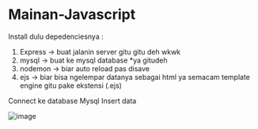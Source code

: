 # Mainan-Javascript

Install dulu depedenciesnya :
1. Express -> buat jalanin server gitu gitu deh wkwk
2. mysql -> buat ke mysql database *ya gitudeh
3. nodemon -> biar auto reload pas disave
4. ejs -> biar bisa ngelempar datanya sebagai html ya semacam template engine gitu pake ekstensi (.ejs)

Connect ke database Mysql 
Insert data

![image](https://user-images.githubusercontent.com/100588085/176929174-093435b2-6e66-411c-ad19-896b3d16000b.png)
